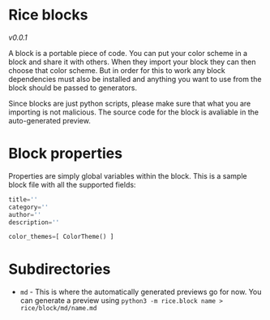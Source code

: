 # Rice blocks
*v0.0.1*

A block is a portable piece of code. You can put your color scheme in a block and share it with others. When they import your block they can then choose that color scheme. But in order for this to work any block dependencies must also be installed and anything you want to use from the block should be passed to generators.

Since blocks are just python scripts, please make sure that what you are importing is not malicious. The source code for the block is avaliable in the auto-generated preview.

# Block properties

Properties are simply global variables within the block. This is a sample block file with all the supported fields:

```py
title=''
category=''
author=''
description=''

color_themes=[ ColorTheme() ]
```

# Subdirectories

- `md` - This is where the automatically generated previews go for now. You can generate a preview using `python3 -m rice.block name > rice/block/md/name.md`
